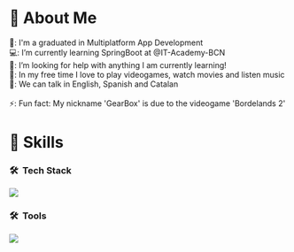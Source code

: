 <h1>👋 About Me</h1>
  🏫: I'm a graduated in Multiplatform App Development <br>
  💻: I’m currently learning SpringBoot at @IT-Academy-BCN<br>
  🤖: I’m looking for help with anything I am currently learning! <br>
  👾: In my free time I love to play videogames, watch movies and listen music <br>
  💬: We can talk in English, Spanish and Catalan <br>
  <br>
  ⚡: Fun fact: My nickname 'GearBox' is due to the videogame 'Bordelands 2'<br>

<h1>👻 Skills</h1>

### 🛠 &nbsp;Tech Stack
<p align="left">
  <a href="https://skillicons.dev">
    <img src="https://skillicons.dev/icons?i=java,spring,mysql,mongodb,html,css,bootstrap,postman,mysql,mongodb" />
  </a>
</p>

### 🛠 &nbsp;Tools
<p align="left">
  <a href="https://skillicons.dev">
    <img src="https://skillicons.dev/icons?i=git,github,idea,vscode,windows,netbeans" />
  </a>
</p>
